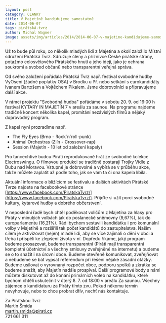```yaml
---
layout: post
category: CLANKY
title: V Majetíně kandidujeme samostatně
date: 2014-06-07
tags: pirátská-tvrz
author: Michal Wagner
image: assets/img/articles/2014/2014-06-07-v-majetine-kandidujeme-samostatne.jpg   #751x422 pixelu
---
```

Už to bude půl roku, co několik mladých lidí z Majetína a okolí založilo Místní sdružení Pirátská Tvrz. Sdružuje členy a příznivce České pirátské strany, potažmo celosvětového Pirátského hnutí a jeho idejí, jako je ochrana soukromí a svobod občanů nebo transparentní veřejná správa.

Od svého založení pořádala  Pirátská Tvrz např. festival svobodné hudby VyOsení (žádné poplatky OSA) v Brodku u Př. nebo setkání s eurokandidáty Ivanem Bartošem a Vojtěchem Pikalem. Jsme dobrovolníci a připravujeme další akce.

V rámci projektu "Svobodná hudba" pořádáme v sobotu 20. 9. od 16:00 h festival KYTARY IN MAJETÍN 7 v areálu za saunou. Na programu najdeme tradičně koncert několika kapel, promítání nezávislých filmů a nějaký doprovodný program.

Z kapel nyní prozradíme např.

* The Fly Eyes (Brno - Rock´n´roll-punk)
* Animal Orchestras (Zlín - Crossover-rap)
* Session (Majetín - 10 let od založení kapely)

Pro tancechtivé budou Piráti reprodukovaně hrát ze svobodné kolekce Electroswingu. O filmovou produkci se tradičně postarají Trojky Vidle z Dubu nad Moravou. Vstupné je dobrovolné a vybírá se v průběhu akce, takže můžete zaplatit až podle toho, jak se vám ta či ona kapela líbila.

Aktuální informace o blížícícm se festivalu a dalších aktivitách Pirátské Tvrze najdete na facebookové stránce [https://www.facebook.com/PiratskaTvrz/](https://www.facebook.com/PiratskaTvrz/). Přijďte si užít porci svobodné kultury, kytarové hudby a dobrého občerstvení. 

V neposlední řadě bych chtěl poděkovat voličům z Majetína za hlasy pro Piráty v minulých volbách jak do poslanecké sněmovny (9,67%), tak do europarlamentu  (16,21%). Rádi bychom sestavili kandidátku i pro komunální volby v Majetíně a rozšířili tak počet kandidátů do zastupitelstva. Naším cílem je aktivizovat (nejen) mladé lidi, aby se více zajímali o dění v obci a třeba i přispěli ke zlepšení života v ní. Dopředu říkáme, jaký program budeme prosazovat, budeme transparentní (Piráti mají transparentní kompletní účetnictví a všechny smlouvy zveřejněné na internetu) a budeme se o to snažit i na úrovni obce. Budeme otevřeně komunikovat, zveřejňovat a nebudeme se bát vypsat referendum při řešení nějaké zásadní otázky. Budeme usilovat o vyrovnaný rozpočet obce, podporu spolků a zkrátka se budeme snažit, aby Majetín nadále prospíval. Další programové body s námi můžete diskutovat až do konání primárních voleb na kandidátku,  které bychom chtěli uskutečnit v úterý 8. 7. od 18:00 v areálu Za saunou. Všechny zájemce o kandidaturu za Piráty tímto zvu. Pokud někomu termín nevyhovuje, nebo to chce probrat dřív, nechť nás kontaktuje. 

Za Pirátskou Tvrz  
Martin Šmída  
[martin.smida@pirati.cz](mailto:martin.smida@pirati.cz)  
721 661 311
